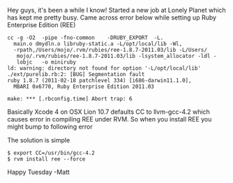 Hey guys, it's been a while I know! Started a new job at Lonely Planet which has kept me pretty busy.
Came across error below while setting up Ruby Enterprise Edition (REE) 

```
cc -g -O2  -pipe -fno-common    -DRUBY_EXPORT  -L.    
  main.o dmydln.o libruby-static.a -L/opt/local/lib -Wl,
  -rpath,/Users/mojo/.rvm/rubies/ree-1.8.7-2011.03/lib -L/Users/
   mojo/.rvm/rubies/ree-1.8.7-2011.03/lib -lsystem_allocator -ldl -
   lobjc   -o miniruby
ld: warning: directory not found for option '-L/opt/local/lib'
./ext/purelib.rb:2: [BUG] Segmentation fault
ruby 1.8.7 (2011-02-18 patchlevel 334) [i686-darwin11.1.0], 
  MBARI 0x6770, Ruby Enterprise Edition 2011.03

make: *** [.rbconfig.time] Abort trap: 6
```

Basically Xcode 4 on OSX Lion 10.7 defaults CC to llvm-gcc-4.2 which causes error in compiling REE under RVM. So when you install REE you might bump to following error

The solution is simple

```
$ export CC=/usr/bin/gcc-4.2
$ rvm install ree --force
```

Happy Tuesday
-Matt